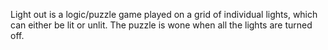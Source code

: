 Light out is a logic/puzzle game played on a grid of individual lights, which can either be lit or unlit. The puzzle is wone when all the lights are turned off.